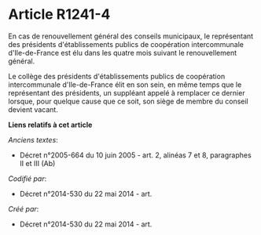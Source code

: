 # Article R1241-4

En cas de renouvellement général des conseils municipaux, le représentant des présidents d'établissements publics de
coopération intercommunale d'Ile-de-France est élu dans les quatre mois suivant le renouvellement général.

Le collège des présidents d'établissements publics de coopération intercommunale d'Ile-de-France élit en son sein, en même
temps que le représentant des présidents, un suppléant appelé à remplacer ce dernier lorsque, pour quelque cause que ce soit,
son siège de membre du conseil devient vacant.

**Liens relatifs à cet article**

_Anciens textes_:

  - Décret n°2005-664 du 10 juin 2005 - art. 2, alinéas 7 et 8, paragraphes II et III (Ab)

_Codifié par_:

  - Décret n°2014-530 du 22 mai 2014 - art.

_Créé par_:

  - Décret n°2014-530 du 22 mai 2014 - art.
